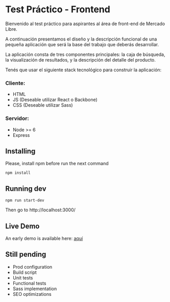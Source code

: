 # Test Práctico - Frontend

Bienvenido al test práctico para aspirantes al área de front-end de Mercado Libre.

A continuación presentamos el diseño y la descripción funcional de una pequeña aplicación que será la
base del trabajo que deberás desarrollar.

La aplicación consta de tres componentes principales: la caja de búsqueda, la visualización de
resultados, y la descripción del detalle del producto.

Tenés que usar el siguiente stack tecnológico para construir la aplicación:

### Cliente:
* HTML
* JS (Deseable utilizar React o Backbone)
* CSS (Deseable utilizar Sass)

### Servidor:
* Node >= 6
* Express

## Installing

Please, install npm before run the next command

```
npm install
```

## Running dev

```
npm run start-dev
```
Then go to http://localhost:3000/

## Live Demo

An early demo is available here: [aquí](https://final-meli-test.herokuapp.com/)

## Still pending

* Prod configuration
* Build script
* Unit tests
* Functional tests
* Sass implementation
* SEO optimizations